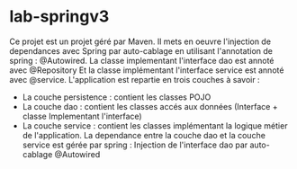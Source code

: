 # lab-springv3
Ce projet est un projet géré par  Maven. 
Il mets en oeuvre l'injection de dependances avec Spring par auto-cablage en utilisant l'annotation de spring : @Autowired.
La classe implementant l'interface dao est annoté avec @Repository
Et la classe implémentant l'interface service est annoté avec @service.
L'application est repartie en trois couches à savoir :
- La couche persistence : contient les classes POJO
- La couche dao : contient les classes accés aux données (Interface + classe Implementant l'interface)
- La couche service : contient les classes implémentant la logique métier de l'application. 
La dependance entre la couche dao et la couche service est gérée par spring : Injection de l'interface dao par auto-cablage @Autowired
